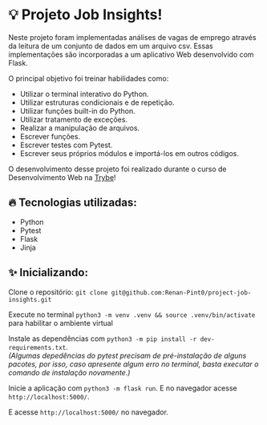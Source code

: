 # 💡 Projeto Job Insights!

Neste projeto foram implementadas análises de vagas de emprego através da leitura de um conjunto de dados em um arquivo csv.
Essas implementações são incorporadas a um aplicativo Web desenvolvido com Flask.

O principal objetivo foi treinar habilidades como:

* Utilizar o terminal interativo do Python.
* Utilizar estruturas condicionais e de repetição.
* Utilizar funções built-in do Python.
* Utilizar tratamento de exceções.
* Realizar a manipulação de arquivos.
* Escrever funções.
* Escrever testes com Pytest.
* Escrever seus próprios módulos e importá-los em outros códigos.

O desenvolvimento desse projeto foi realizado durante o curso de Desenvolvimento Web na [Trybe](https://www.betrybe.com/)!

## 🔥 Tecnologias utilizadas:

  * Python
  * Pytest
  * Flask
  * Jinja  

## ✨ Inicializando:

  Clone o repositório: `git clone git@github.com:Renan-Pint0/project-job-insights.git`

  Execute no terminal `python3 -m venv .venv && source .venv/bin/activate` para habilitar o ambiente virtual

  Instale as dependências  com `python3 -m pip install -r dev-requirements.txt`. </br> 
  *(Algumas depedências do pytest precisam de pré-instalação de alguns pacotes, por isso, caso apresente algum erro no terminal, basta executar o comando de instalação novamente.)*

  Inicie a aplicação com `python3 -m flask run`. E no navegador acesse `http://localhost:5000/`.

  E acesse `http://localhost:5000/` no navegador.
